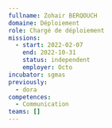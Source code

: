 ```yaml
---
fullname: Zohair BERQOUCH
domaine: Déploiement
role: Chargé de déploiement
missions:
  - start: 2022-02-07
    end: 2022-10-31
    status: independent
    employer: Octo
incubator: sgmas
previously:
  - dora
competences:
  - Communication
teams: []
---
```

